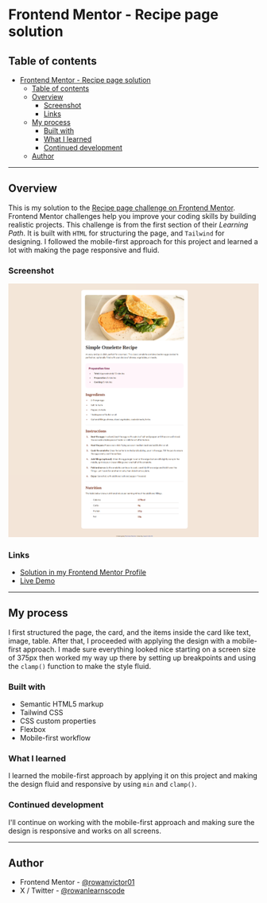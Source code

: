 # Frontend Mentor - Recipe page solution

## Table of contents

- [Frontend Mentor - Recipe page solution](#frontend-mentor---recipe-page-solution)
  - [Table of contents](#table-of-contents)
  - [Overview](#overview)
    - [Screenshot](#screenshot)
    - [Links](#links)
  - [My process](#my-process)
    - [Built with](#built-with)
    - [What I learned](#what-i-learned)
    - [Continued development](#continued-development)
  - [Author](#author)

---

## Overview

This is my solution to the [Recipe page challenge on Frontend Mentor](https://www.frontendmentor.io/challenges/recipe-page-KiTsR8QQKm). Frontend Mentor challenges help you improve your coding skills by building realistic projects. This challenge is from the first section of their _Learning Path_. It is built with `HTML` for structuring the page, and `Tailwind` for designing. I followed the mobile-first approach for this project and learned a lot with making the page responsive and fluid.

### Screenshot

![Recipe page preview](./screenshot.png)

### Links

- [Solution in my Frontend Mentor Profile](https://www.frontendmentor.io/solutions/responsive-recipe-page-using-tailwind-css-EEZlW4BivX)
- [Live Demo](https://rowanvictor01-recipe-page.netlify.app/)

---

## My process

I first structured the page, the card, and the items inside the card like text, image, table. After that, I proceeded with applying the design with a mobile-first approach. I made sure everything looked nice starting on a screen size of 375px then worked my way up there by setting up breakpoints and using the `clamp()` function to make the style fluid.

### Built with

- Semantic HTML5 markup
- Tailwind CSS
- CSS custom properties
- Flexbox
- Mobile-first workflow

### What I learned

I learned the mobile-first approach by applying it on this project and making the design fluid and responsive by using `min` and `clamp()`.

### Continued development

I'll continue on working with the mobile-first approach and making sure the design is responsive and works on all screens.

---

## Author

- Frontend Mentor - [@rowanvictor01](https://www.frontendmentor.io/profile/rowanvictor01)
- X / Twitter - [@rowanlearnscode](https://www.x.com/rowanlearnscode)
